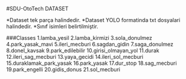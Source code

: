  
 #SDU-OtoTech DATASET

*Dataset tek parça halindedir.
*Dataset YOLO formatinda txt dosyalari halindedir.
*Sınıf isimleri belirtilmiştir.

###Classes
1.lamba_yesil
2.lamba_kirmizi
3.sola_donulmez
4.park_yasak_mavi
5.ileri_mecburi
6.sagdan_gidin
7.saga_donulmez
8.donel_kavsak
9.park_edilebilir
10.girisi_olmayan_yol
11.durak
12.ileri_sag_mecburi
13.yaya_gecidi
14.ileri_sol_mecburi
15.duraklamak_park_yasak
16.park_yasak
17.dur_stop
18.sag_mecburi
19.park_engelli
20.gidis_donus
21.sol_mecburi
